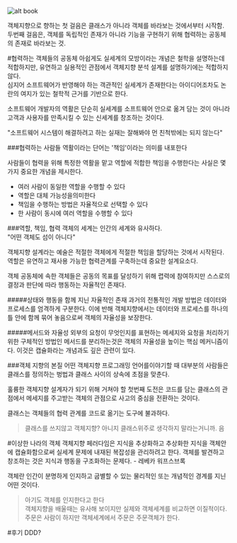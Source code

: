 ![alt book](http://image.yes24.com/momo/TopCate511/MidCate005/51040273.jpg)

객체지향으로 향하는 첫 걸음은 클래스가 아니라 객체를 바라보는 것에서부터 시작함.  
두번째 걸음은, 객체를 독립적인 존재가 아니라 기능을 구현하기 위해 협력하는 공동체의 존재로 바라보는 것.  

#협력하는 객체들의 공동체
아쉽게도 실세계의 모방이라는 개념은 철학을 설명하는데 적합하지만, 유연하고 실용적인 관점에서 객체지향 분석 설계를 설명하기에는 적합하지 않다.  
심지어 소프트웨어가 반영해야 하는 객관적인 실세계가 존재한다는 아이디어조차도 논란의 여지가 있는 철학적 근거를 기반으로 한다.  

소프트웨어 개발자의 역활은 단순히 실세계를 소프트웨어 안으로 옮겨 담는 것이 아니라 고객과 사용자를 만족시킬 수 있는 신세계를 창조하는 것이다.  

"소프트웨어 시스템이 해결하려고 하는 실재는 잘해봐야 먼 친척밖에는 되지 않는다"


###협력하는 사람들
역활이라는 단어는 '책임'이라는 의미를 내포한다  

사람들이 협력을 위해 특정한 역활을 맡고 역할에 적합한 책임을 수행한다는 사실은 몇 가지 중요한 개념을 제시한다.  
* 여러 사람이 동일한 역할을 수행할 수 있다
* 역할은 대체 가능성을의미한다
* 책임을 수행하는 방법은 자율적으로 선택할 수 있다
* 한 사람이 동시에 여러 역할을 수행할 수 있다

###역할, 책임, 협력
객체의 세계는 인간의 세계와 유사하다.  
"어떤 객체도 섬이 아니다"  

객체지향 설계라는 예술은 적절한 객체에게 적절한 책임을 할당하는 것에서 시작된다.  
역할은 유연하고 재사용 가능한 협력관계를 구축하는데 중요한 설계요소다.  

객체 공동체에 속한 객체들은 공동의 목표를 달성하기 위해 렵력에 참여하지만 스스로의 결정과 판단에 따라 행동하는 자율적인 존재다.  

#####상태와 행동을 함께 지닌 자율적인 존재
과거의 전통적인 개발 방법은 데이터와 프로세스를 엄격하게 구분한다. 이에 반해 객체지향에서는 데이터와 프로세스를 하나의 틀 안에 함께 묶어 놓음으로써 객체의 자율성을 보장한다.  

#####메서드와 자율성
외부의 요청이 무엇인지를 표현하는 메세지와 요청을 처리하기 위한 구체적인 방법인 메서드를 분리하는것은 객체의 자율성을 높이는 핵심 메커니즘이다.  이것은 캡슐화라는 개념과도 깊은 관련이 있다.  

###객체 지향의 본질
어떤 객체지향 프로그래밍 언어를이야기할 때 대부분의 사람들은 클래스를 정의하는 벙법과 클래스 사이의 상속에 초점을 맞춘다.  

훌륭한 객체지향 설계자가 되기 위해 거쳐야 할 첫번째 도전은 코드를 담는 클래스의 관점에서 메세지를 주고받는 객체의 관점으로 사고의 중심을 전환하는 것이다.  

클래스는 객체들의 협력 관계를 코드로 옮기는 도구에 불과하다.
>클래스를 쓰지않고 객체지향? 아니지 클래스위주로 생각하지 말라는거니까. 음


#이상한 나라의 객체
객체지향 페러다임은 지식을 추상화하고 추상화한 지식을 객체안에 캡슐화함으로써 실세계 문제에 내재된 복잡성을 관리하려고 한다. 객체를 발견하고 창조하는 것은 지식과 행동을 구조화하는 문제다. - 레베카 워프스브록  

객체란 인간이 분명하게 인지하고 굽별할 수 있는 물리적인 또는 개념적인 경계를 지닌 어떤 것이다.  
>아기도 객체를 인지한다고 한다   
>객체지향을 배울때는 유사해 보이지만 실제와 객체세계를 비교하면 이질적이다.  
>주문은 사람이 하지만 객체세계에서 주문은 주문객체가 한다.  





#후기
DDD?




































